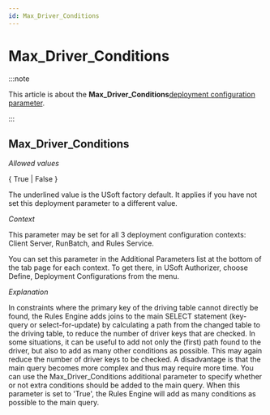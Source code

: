 ```yaml
---
id: Max_Driver_Conditions
---
```


# Max_Driver_Conditions




:::note

This article is about the **Max_Driver_Conditions**[deployment configuration parameter](/docs/Authorisation_and_access/Deployment_configurations/Deployment_configuration_parameters.md).

:::

## **Max_Driver_Conditions**

*Allowed values*

{ True \| False }

The underlined value is the USoft factory default. It applies if you have not set this deployment parameter to a different value.

*Context*

This parameter may be set for all 3 deployment configuration contexts: Client Server, RunBatch, and Rules Service.

You can set this parameter in the Additional Parameters list at the bottom of the tab page for each context. To get there, in USoft Authorizer, choose Define, Deployment Configurations from the menu.

*Explanation*

In constraints where the primary key of the driving table cannot directly be found, the Rules Engine adds joins to the main SELECT statement (key-query or select-for-update) by calculating a path from the changed table to the driving table, to reduce the number of driver keys that are checked. In some situations, it can be useful to add not only the (first) path found to the driver, but also to add as many other conditions as possible. This may again reduce the number of driver keys to be checked. A disadvantage is that the main query becomes more complex and thus may require more time. You can use the Max_Driver_Conditions additional parameter to specify whether or not extra conditions should be added to the main query.
When this parameter is set to 'True', the Rules Engine will add as many conditions as possible to the main query.